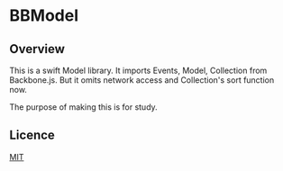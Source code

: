 BBModel
====

## Overview

This is a swift Model library.
It imports Events, Model, Collection from Backbone.js.
But it omits network access and Collection's sort function now.

The purpose of making this is for study.


## Licence

[MIT](https://github.com/tcnksm/tool/blob/master/LICENCE)

